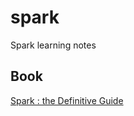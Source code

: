 # spark

Spark learning notes

## Book
[Spark : the Definitive Guide](https://github.com/databricks/Spark-The-Definitive-Guide)
